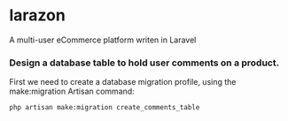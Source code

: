 # larazon
A multi-user eCommerce platform writen in Laravel

### Design a database table to hold user comments on a product. 

First we need to create a database migration profile, using the make:migration Artisan command:

```
php artisan make:migration create_comments_table
```
